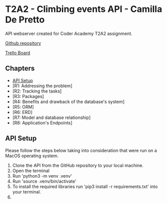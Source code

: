 # T2A2 - Climbing events API - Camilla De Pretto

API webserver created for Coder Academy T2A2 assignment. 

[Github repository](https://github.com/camilla-cs/APIproject2024)

[Trello Board](https://trello.com/b/0Xr1Krxi/t2a2-api-assignment)

## Chapters 

- [API Setup](#r1-api-setup)
- [R1: Addressing the problem]
- [R2: Tracking the tasks]
- [R3: Packages]
- [R4: Benefits and drawback of the database's system]
- [R5: ORM]
- [R6: ERD]
- [R7: Model and database relationship]
- [R8: Application's Endpoints]


## API Setup

Please follow the steps below taking into consideration that were run on a MacOS operating system. 

1. Clone the API from the GitHub repository to your local machine. 
2. Open the terminal 
3. Run 'python3 -m venv .venv'
4. Run 'source .venv/bin/activate'
5. To install the required libraries run 'pip3 install -r requirements.txt' into your terminal. 
6. 